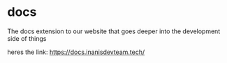 # docs
The docs extension to our website that goes deeper into the development side of things

heres the link: https://docs.inanisdevteam.tech/
